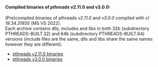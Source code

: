 #### Compiled binaries of *pthreads* v2.11.0 and v3.0.0: 
(Pre)compiled binaries of pthreads *v2.11.0* and *v3.0.0* compiled with *cl 19.34.31935* (MS VS 2022).  
Each archive contains dlls, includes and libs in both 32b (subdirectory PTHREADS-BUILT.32) and 64b (subdirectory PTHREADS-BUILT.64) versions (include files are the same, dlls and libs share the same names however they are different):  
- [pthreads v2.11.0 binaries](https://github.com/wcomplak/PUT_HANDOUTS_REPO/pthreads/binaries/pthreads4w-v2.11.0.zip)
- [pthreads v3.0.0 binaries](https://github.com/wcomplak/PUT_HANDOUTS_REPO/pthreads/binaries/pthreads4w-v3.0.0.zip)
